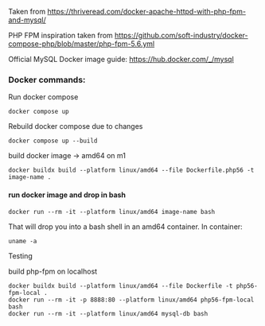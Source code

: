 Taken from
https://thriveread.com/docker-apache-httpd-with-php-fpm-and-mysql/

PHP FPM inspiration taken from
https://github.com/soft-industry/docker-compose-php/blob/master/php-fpm-5.6.yml
                    
Official MySQL Docker image guide:
https://hub.docker.com/_/mysql
                            

### Docker commands:
Run docker compose
```
docker compose up
```

Rebuild docker compose due to changes
```
docker compose up --build
```

build docker image -> amd64 on m1
```
docker buildx build --platform linux/amd64 --file Dockerfile.php56 -t image-name .
```

#### run docker image and drop in bash
```
docker run --rm -it --platform linux/amd64 image-name bash
```
That will drop you into a bash shell in an amd64 container.
In container:
```
uname -a
```

Testing

build php-fpm on localhost
```
docker buildx build --platform linux/amd64 --file Dockerfile -t php56-fpm-local .
docker run --rm -it -p 8888:80 --platform linux/amd64 php56-fpm-local bash
docker run --rm -it --platform linux/amd64 mysql-db bash
```


